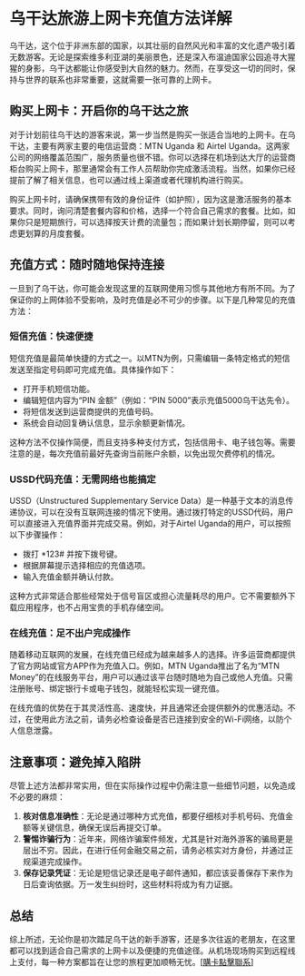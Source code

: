 # 乌干达旅游上网卡充值方法详解

乌干达，这个位于非洲东部的国家，以其壮丽的自然风光和丰富的文化遗产吸引着无数游客。无论是探索维多利亚湖的美丽景色，还是深入布温迪国家公园追寻大猩猩的身影，乌干达都能让你感受到大自然的魅力。然而，在享受这一切的同时，保持与世界的联系也非常重要，这就需要一张可靠的上网卡。

## 购买上网卡：开启你的乌干达之旅

对于计划前往乌干达的游客来说，第一步当然是购买一张适合当地的上网卡。在乌干达，主要有两家主要的电信运营商：MTN Uganda 和 Airtel Uganda。这两家公司的网络覆盖范围广，服务质量也很不错。你可以选择在机场到达大厅的运营商柜台购买上网卡，那里通常会有工作人员帮助你完成激活流程。当然，如果你已经提前了解了相关信息，也可以通过线上渠道或者代理机构进行购买。

购买上网卡时，请确保携带有效的身份证件（如护照），因为这是激活服务的基本要求。同时，询问清楚套餐内容和价格，选择一个符合自己需求的套餐。比如，如果你只是短期旅行，可以选择按天计费的流量包；而如果计划长期停留，则可以考虑更划算的月度套餐。

## 充值方式：随时随地保持连接

一旦到了乌干达，你可能会发现这里的互联网使用习惯与其他地方有所不同。为了保证你的上网体验不受影响，及时充值是必不可少的步骤。以下是几种常见的充值方法：

### 短信充值：快速便捷

短信充值是最简单快捷的方式之一。以MTN为例，只需编辑一条特定格式的短信发送至指定号码即可完成充值。具体操作如下：
- 打开手机短信功能。
- 编辑短信内容为“PIN 金额”（例如：“PIN 5000”表示充值5000乌干达先令）。
- 将短信发送到运营商提供的充值号码。
- 系统会自动回复确认信息，显示余额更新情况。

这种方法不仅操作简便，而且支持多种支付方式，包括信用卡、电子钱包等。需要注意的是，每次充值前最好先查询当前账户余额，以免出现欠费停机的情况。

### USSD代码充值：无需网络也能搞定

USSD（Unstructured Supplementary Service Data）是一种基于文本的消息传递协议，可以在没有互联网连接的情况下使用。通过拨打特定的USSD代码，用户可以直接进入充值界面并完成交易。例如，对于Airtel Uganda的用户，可以按照以下步骤操作：
- 拨打 *123# 并按下拨号键。
- 根据屏幕提示选择相应的充值选项。
- 输入充值金额并确认付款。

这种方式非常适合那些经常处于信号盲区或担心流量耗尽的用户。它不需要额外下载应用程序，也不占用宝贵的手机存储空间。

### 在线充值：足不出户完成操作

随着移动互联网的发展，在线充值已经成为越来越多人的选择。许多运营商都提供了官方网站或官方APP作为充值入口。例如，MTN Uganda推出了名为“MTN Money”的在线服务平台，用户可以通过该平台随时随地为自己或他人充值。只需注册账号、绑定银行卡或电子钱包，就能轻松实现一键充值。

在线充值的优势在于其灵活性高、速度快，并且通常还会提供额外的优惠活动。不过，在使用此方法之前，请务必检查设备是否已连接到安全的Wi-Fi网络，以防个人信息泄露。

## 注意事项：避免掉入陷阱

尽管上述方法都非常实用，但在实际操作过程中仍需注意一些细节问题，以免造成不必要的麻烦：

1. **核对信息准确性**：无论是通过哪种方式充值，都要仔细核对手机号码、充值金额等关键信息，确保无误后再提交订单。
2. **警惕诈骗行为**：近年来，网络诈骗案件频发，尤其是针对海外游客的骗局更是层出不穷。因此，在进行任何金融交易之前，请务必核实对方身份，并通过正规渠道完成操作。
3. **保存记录凭证**：无论是短信记录还是电子邮件通知，都应该妥善保存下来作为日后查询依据。万一发生纠纷时，这些材料将成为有力证据。

## 总结

综上所述，无论你是初次踏足乌干达的新手游客，还是多次往返的老朋友，在这里都可以找到适合自己需求的上网卡以及便捷的充值途径。从机场现场购买到远程线上支付，每一种方案都旨在让您的旅程更加顺畅无忧。[[購卡點擊聯系](https://t.me/s/esim1088)]